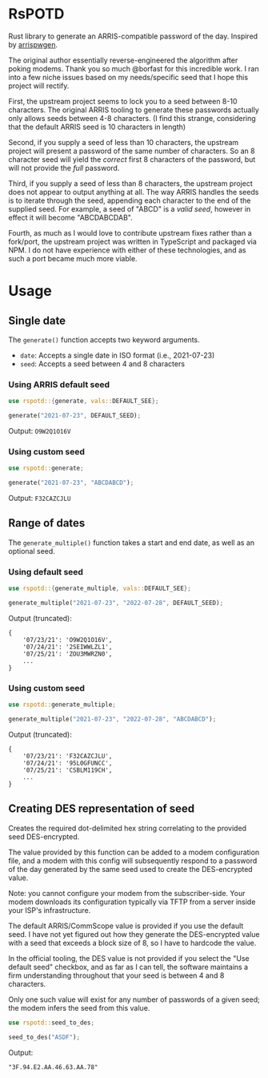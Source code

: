 # RsPOTD

Rust library to generate an ARRIS-compatible password of the day.
Inspired by [arrispwgen](https://github.com/borfast/arrispwgen).

The original author essentially reverse-engineered the algorithm after poking modems. Thank you so much @borfast for this incredible work. I ran into a few niche issues based on my needs/specific seed that I hope this project will rectify.

First, the upstream project seems to lock you to a seed between 8-10 characters. The original ARRIS tooling to generate these passwords actually only allows seeds between 4-8 characters. (I find this strange, considering that the default ARRIS seed is 10 characters in length)

Second, if you supply a seed of less than 10 characters, the upstream project will present a password of the same number of characters. So an 8 character seed will yield the _correct_ first 8 characters of the password, but will not provide the _full_ password.

Third, if you supply a seed of less than 8 characters, the upstream project does not appear to output anything at all. The way ARRIS handles the seeds is to iterate through the seed, appending each character to the end of the supplied seed. For example, a seed of "ABCD" is a _valid seed_, however in effect it will become "ABCDABCDAB".

Fourth, as much as I would love to contribute upstream fixes rather than a fork/port, the upstream project was written in TypeScript and packaged via NPM. I do not have experience with either of these technologies, and as such a port became much more viable.

# Usage

## Single date

The `generate()` function accepts two keyword arguments.

- `date`: Accepts a single date in ISO format (i.e., 2021-07-23)
- `seed`: Accepts a seed between 4 and 8 characters

### Using ARRIS default seed

```rust
use rspotd::{generate, vals::DEFAULT_SEE};

generate("2021-07-23", DEFAULT_SEED);
```

Output: `O9W2Q1O16V`

### Using custom seed

```rust
use rspotd::generate;

generate("2021-07-23", "ABCDABCD");
```

Output: `F32CAZCJLU`

## Range of dates

The `generate_multiple()` function takes a start and end date, as well as an optional seed.

### Using default seed

```rust
use rspotd::{generate_multiple, vals::DEFAULT_SEE};

generate_multiple("2021-07-23", "2022-07-28", DEFAULT_SEED);
```

Output (truncated):

```
{
    '07/23/21': 'O9W2Q1O16V',
    '07/24/21': '2SEIWWLZL1',
    '07/25/21': 'ZOU3MWRZN0',
    ...
}
```

### Using custom seed

```rust
use rspotd::generate_multiple;

generate_multiple("2021-07-23", "2022-07-28", "ABCDABCD");
```

Output (truncated):

```
{
    '07/23/21': 'F32CAZCJLU',
    '07/24/21': '95L0GFUNCC',
    '07/25/21': 'CSBLM119CH',
    ...
}
```

## Creating DES representation of seed

Creates the required dot-delimited hex string correlating to the provided seed DES-encrypted.

The value provided by this function can be added to a modem configuration file, and a modem with this config will subsequently respond to a password of the day generated by the same seed used to create the DES-encrypted value.

Note: you cannot configure your modem from the subscriber-side. Your modem downloads its configuration typically via TFTP from a server inside your ISP's infrastructure.

The default ARRIS/CommScope value is provided if you use the default seed. I have not yet figured out how they generate the DES-encrypted value with a seed that exceeds a block size of 8, so I have to hardcode the value.

In the official tooling, the DES value is not provided if you select the "Use default seed" checkbox, and as far as I can tell, the software maintains a firm understanding throughout that your seed is between 4 and 8 characters.

Only one such value will exist for any number of passwords of a given seed; the modem infers the seed from this value.

```rust
use rspotd::seed_to_des;

seed_to_des("ASDF");
```

Output:

```
"3F.94.E2.AA.46.63.AA.78"
```
